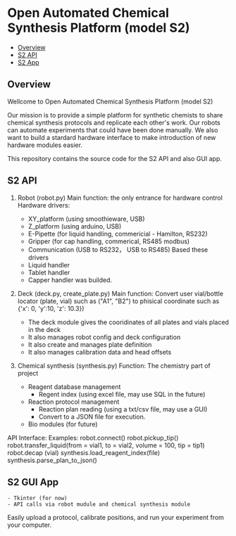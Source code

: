 # Open Automated Chemical Synthesis Platform (model S2)

- [Overview](#overview)
- [S2 API](#S2-api)
- [S2 App](#S2-app)

## Overview

Wellcome to Open Automated Chemical Synthesis Platform (model S2) 

Our mission is to provide a simple platform for synthetic chemists to share chemical synthesis protocols and replicate each other's work. Our robots can automate experiments that could have been done manually. We also want to build a stardard hardware interface to make introduction of new hardware modules easier.

This repository contains the source code for the S2 API and also GUI app.

## S2 API

1) Robot (robot.py)
Main function: the only entrance for hardware control
Hardware drivers:
	- XY_platform (using smoothieware, USB)
	- Z_platform (using arduino, USB)
	- E-Pipette (for liquid handling, commericial - Hamilton, RS232)
	- Gripper (for cap handling, commerical, RS485 modbus)
	- Communication (USB to RS232， USB to RS485)
Based these drivers
	- Liquid handler
	- Tablet handler
	- Capper handler
	was builded.
2) Deck (deck.py, create_plate.py)
Main function: Convert user vial/bottle locator (plate, vial) such as ("A1", "B2") to phisical coordinate such as {'x': 0, 'y':10, 'z': 10.3})
	- The deck module gives the cooridinates of all plates and vials placed in the deck
	- It also manages robot config and deck configuration
	- It also create and manages plate definition
	- It also manages calibration data and head offsets

3) Chemical synthesis (synthesis.py)
Function: The chemistry part of project
	- Reagent database management
		- Regent index (using excel file, may use SQL in the future)
	- Reaction protocol management
		- Reaction plan reading (using a txt/csv file, may use a GUI)
		- Convert to a JSON file for execution.
	- Bio modules (for future)

API Interface:
Examples:
	robot.connect()
	robot.pickup_tip()
	robot.transfer_liquid(from = vial1, to = vial2, volume = 100, tip = tip1)
	robot.decap (vial)
	synthesis.load_reagent_index(file)
	synthesis.parse_plan_to_json()

## S2 GUI App

	- Tkinter (for now)
	- API calls via robot mudule and chemical synthesis module


Easily upload a protocol, calibrate positions, and run your experiment from your computer.
